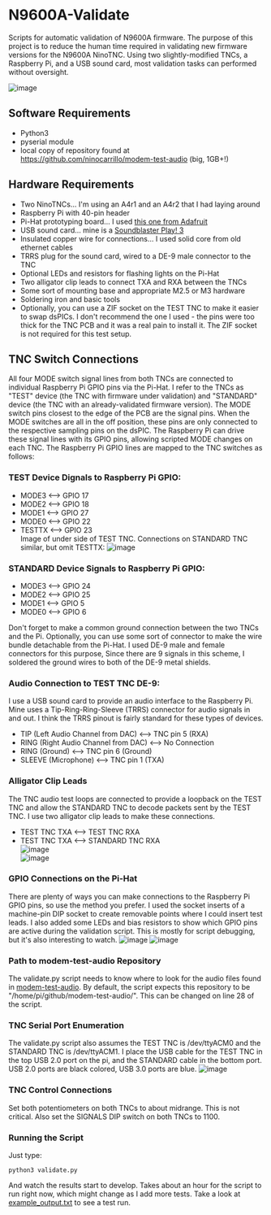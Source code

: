 # N9600A-Validate
Scripts for automatic validation of N9600A firmware. The purpose of this project is to reduce the human time required in validating new firmware versions for the N9600A NinoTNC. Using two slightly-modified TNCs, a Raspberry Pi, and a USB sound card, most validation tasks can performed without oversight. 

![image](images/IMG_0371.jpeg)
## Software Requirements
* Python3
* pyserial module
* local copy of repository found at https://github.com/ninocarrillo/modem-test-audio (big, 1GB+!)

## Hardware Requirements
* Two NinoTNCs... I'm using an A4r1 and an A4r2 that I had laying around
* Raspberry Pi with 40-pin header
* Pi-Hat prototyping board... I used [this one from Adafruit](https://www.adafruit.com/product/2310)
* USB sound card... mine is a [Soundblaster Play! 3](https://www.amazon.com/Creative-Labs-70SB173000000-Sound-Blaster/dp/B06XBZ38ZJ/ref=sr_1_1?crid=2YAW4WUG3B18K&keywords=soundblaster+play+3&qid=1705937031&sprefix=soundblaster+play+3%2Caps%2C57&sr=8-1)
* Insulated copper wire for connections... I used solid core from old ethernet cables
* TRRS plug for the sound card, wired to a DE-9 male connector to the TNC
* Optional LEDs and resistors for flashing lights on the Pi-Hat
* Two alligator clip leads to connect TXA and RXA between the TNCs
* Some sort of mounting base and appropriate M2.5 or M3 hardware
* Soldering iron and basic tools
* Optionally, you can use a ZIF socket on the TEST TNC to make it easier to swap dsPICs. I don't recommend the one I used - the pins were too thick for the TNC PCB and it was a real pain to install it. The ZIF socket is not required for this test setup.

## TNC Switch Connections
All four MODE switch signal lines from both TNCs are connected to individual Raspberry Pi GPIO pins via the Pi-Hat. I refer to the TNCs as "TEST" device (the TNC with firmware under validation) and "STANDARD" device (the TNC with an already-validated firmware version). The MODE switch pins closest to the edge of the PCB are the signal pins. When the MODE switches are all in the off position, these pins are only connected to the respective sampling pins on the dsPIC. The Raspberry Pi can drive these signal lines with its GPIO pins, allowing scripted MODE changes on each TNC. The Raspberry Pi GPIO lines are mapped to the TNC switches as follows:
### TEST Device Dignals to Raspberry Pi GPIO:
   * MODE3 <--> GPIO 17
   * MODE2 <--> GPIO 18
   * MODE1 <--> GPIO 27
   * MODE0 <--> GPIO 22
   * TESTTX <--> GPIO 23\
     Image of under side of TEST TNC. Connections on STANDARD TNC similar, but omit TESTTX:
    ![image](images/IMG_0378.jpeg)
### STANDARD Device Signals to Raspberry Pi GPIO:
  * MODE3 <--> GPIO 24
  * MODE2 <--> GPIO 25
  * MODE1 <--> GPIO 5
  * MODE0 <--> GPIO 6  

Don't forget to make a common ground connection between the two TNCs and the Pi. Optionally, you can use some sort of connector to make the wire bundle detachable from the Pi-Hat. I used DE-9 male and female connectors for this purpose, Since there are 9 signals in this scheme, I soldered the ground wires to both of the DE-9 metal shields.

### Audio Connection to TEST TNC DE-9:
I use a USB sound card to provide an audio interface to the Raspberry Pi. Mine uses a Tip-Ring-Ring-Sleeve (TRRS) connector for audio signals in and out. I think the TRRS pinout is fairly standard for these types of devices. 
  * TIP (Left Audio Channel from DAC) <--> TNC pin 5 (RXA)
  * RING (Right Audio Channel from DAC) <--> No Connection
  * RING (Ground) <--> TNC pin 6 (Ground)
  * SLEEVE (Microphone) <--> TNC pin 1 (TXA)  

### Alligator Clip Leads
The TNC audio test loops are connected to provide a loopback on the TEST TNC and allow the STANDARD TNC to decode packets sent by the TEST TNC. I use two alligator clip leads to make these connections.
  * TEST TNC TXA <--> TEST TNC RXA
  * TEST TNC TXA <--> STANDARD TNC RXA  
  ![image](images/IMG_0374.jpeg)  
  ![image](images/IMG_0375.jpeg)

### GPIO Connections on the Pi-Hat
There are plenty of ways you can make connections to the Raspberry Pi GPIO pins, so use the method you prefer. I used the socket inserts of a machine-pin DIP socket to create removable points where I could insert test leads. I also added some LEDs and bias resistors to show which GPIO pins are active during the validation script. This is mostly for script debugging, but it's also interesting to watch.
![image](images/IMG_0373.jpeg)
![image](images/IMG_0382.jpeg)

### Path to modem-test-audio Repository
The validate.py script needs to know where to look for the audio files found in [modem-test-audio](https://github.com/ninocarrillo/modem-test-audio). By default, the script expects this repository to be "/home/pi/github/modem-test-audio/". This can be changed on line 28 of the script.

### TNC Serial Port Enumeration
The validate.py script also assumes the TEST TNC is /dev/ttyACM0 and the STANDARD TNC is /dev/ttyACM1. I place the USB cable for the TEST TNC in the top USB 2.0 port on the pi, and the STANDARD cable in the bottom port. USB 2.0 ports are black colored, USB 3.0 ports are blue. 
![image](images/IMG_0376.jpeg)

### TNC Control Connections
Set both potentiometers on both TNCs to about midrange. This is not critical. Also set the SIGNALS DIP switch on both TNCs to 1100.

### Running the Script
Just type:
```
python3 validate.py
```
And watch the results start to develop. Takes about an hour for the script to run right now, which might change as I add more tests. Take a look at [example_output.txt](example_output.txt) to see a test run.
